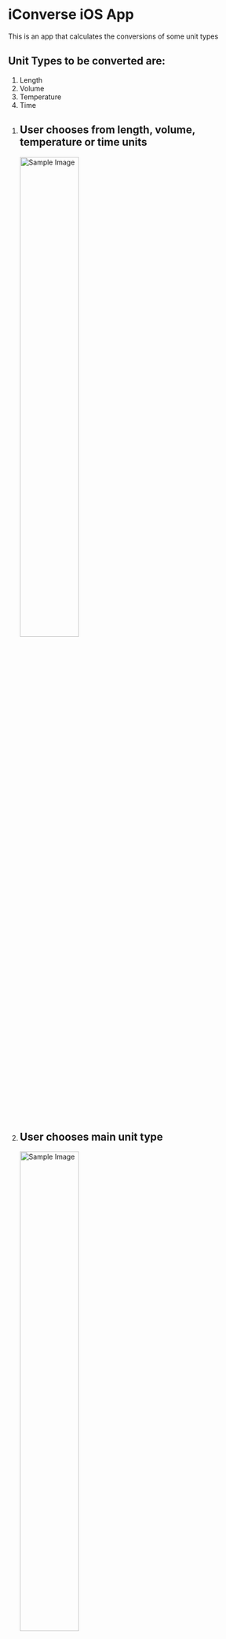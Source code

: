 <h1>iConverse iOS App</h1>

<p>This is an app that calculates the conversions of some unit types</p>

<h2> Unit Types to be converted are:</h2>
<ol>
  <li>Length</li>
  <li>Volume</li>
  <li>Temperature</li>
  <li>Time</li>
</ol>

<ol>
  <li>
    <h2>User chooses from length, volume, temperature or time units</h2>
    <img src="https://github.com/user-attachments/assets/666099db-f044-4824-9c29-6f98309884a4" alt="Sample Image" style="width:50%; height:auto;">
  </li>
  <li>
    <h2>User chooses main unit type</h2>
    <img src="https://github.com/user-attachments/assets/c81cdf60-8faf-406e-afe3-e62944b400dc" alt="Sample Image" style="width:50%; height:auto;">
  </li>
  <li>
    <h2>User types main unit value</h2>
    <img src="https://github.com/user-attachments/assets/0f280dd5-712b-4294-a09d-5263087018be" alt="Sample Image" style="width:50%; height:auto;">
  </li>
  <li>
    <h2>User chooses target unit</h2>
    <img src="https://github.com/user-attachments/assets/7abe655a-8cc4-4661-b225-70607c33dccd" alt="Sample Image" style="width:50%; height:auto;">
  </li>
  <li>
    <h2>Final result is displayed</h2>
    <img src="https://github.com/user-attachments/assets/bd3617af-bc28-4ac5-8398-184e2f17f527" alt="Sample Image" style="width:50%; height:auto;">
  </li>
</ol>


